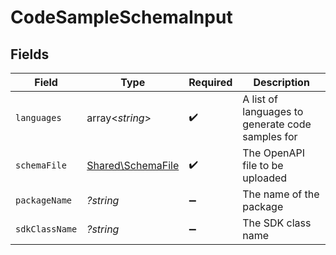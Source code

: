 # CodeSampleSchemaInput


## Fields

| Field                                                  | Type                                                   | Required                                               | Description                                            |
| ------------------------------------------------------ | ------------------------------------------------------ | ------------------------------------------------------ | ------------------------------------------------------ |
| `languages`                                            | array<*string*>                                        | :heavy_check_mark:                                     | A list of languages to generate code samples for       |
| `schemaFile`                                           | [Shared\SchemaFile](../../Models/Shared/SchemaFile.md) | :heavy_check_mark:                                     | The OpenAPI file to be uploaded                        |
| `packageName`                                          | *?string*                                              | :heavy_minus_sign:                                     | The name of the package                                |
| `sdkClassName`                                         | *?string*                                              | :heavy_minus_sign:                                     | The SDK class name                                     |